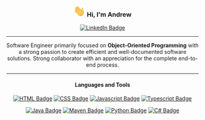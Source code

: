 <h3 align="center">
    <img style="height: 30px;", src="images/wave.gif">
    Hi, I'm Andrew
</h3>
<p align="center">
    <a href=""><img src="https://img.shields.io/badge/LinkedIn-blue?style=for-the-badge&logo=linkedin" alt="LinkedIn Badge"></a>
</p>

---

<p align="center">
    Software Engineer primarily focused on <b>Object-Oriented Programming</b> with a strong passion to create efficient and well-documented software solutions. Strong collaborator with an appreciation for the complete end-to-end process.
</p>

---

<h4 align="center">
    Languages and Tools
</h4>
<p align="center" style="margin-bottom: 0">
    <a href=""><img src="https://img.shields.io/badge/html5-%23E34F26.svg?style=for-the-badge&logo=html5&logoColor=white" alt="HTML Badge"></a>
    <a href=""><img src="https://img.shields.io/badge/css3-1572B6?style=for-the-badge&logo=css3&logoColor=white" alt="CSS Badge"></a>
    <a href=""><img src="https://img.shields.io/badge/Javascript-F7DF1E?style=for-the-badge&logo=JavaScript&logoColor=black" alt="Javascript Badge"></a>
    <a href=""><img src="https://img.shields.io/badge/Typescript-3178C6?style=for-the-badge&logo=typeScript&logoColor=white" alt="Typescript Badge"></a>
</p>
<p align="center" style="margin-bottom: 0">
    <a href=""><img src="https://img.shields.io/badge/Java-F80000?style=for-the-badge&logo=oracle&logoColor=white" alt="Java Badge"></a>
    <a href=""><img src="https://img.shields.io/badge/Apache_Maven-C71A36?style=for-the-badge&logo=apache-maven&logoColor=white" alt = "Maven Badge"></a>
    <a href=""><img src="https://img.shields.io/badge/python-3670A0?style=for-the-badge&logo=python&logoColor=ffdd54" alt="Python Badge"></a>
    <a href=""><img src="https://img.shields.io/badge/C%23-690081?style=for-the-badge&logo=c%23" alt="C# Badge"></a>
</p>
